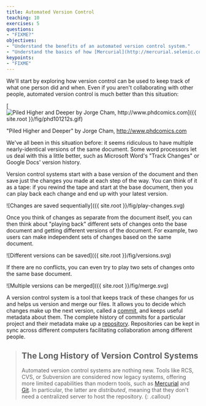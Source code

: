 ```yaml
---
title: Automated Version Control
teaching: 10
exercises: 5
questions:
- "FIXME?"
objectives:
- "Understand the benefits of an automated version control system."
- "Understand the basics of how [Mercurial](http://mercurial.selenic.com/) works."
keypoints:
- "FIXME"
---
```


We'll start by exploring how version control can be used
to keep track of what one person did and when.
Even if you aren't collaborating with other people,
automated version control is much better than this situation:

[![Piled Higher and Deeper by Jorge Cham, http://www.phdcomics.com]({{ site.root }}/fig/phd101212s.gif)](http://www.phdcomics.com)

"Piled Higher and Deeper" by Jorge Cham, http://www.phdcomics.com

We've all been in this situation before:
it seems ridiculous to have multiple nearly-identical versions of the same
document.
Some word processors let us deal with this a little better,
such as Microsoft Word's "Track Changes" or Google Docs' version history.

Version control systems start with a base version of the document and then save
just the changes you made at each step of the way.
You can think of it as a tape:
if you rewind the tape and start at the base document,
then you can play back each change and end up with your latest version.

![Changes are saved sequentially]({{ site.root }}/fig/play-changes.svg)

Once you think of changes as separate from the document itself,
you can then think about "playing back" different sets of changes onto the base
document and getting different versions of the document.
For example,
two users can make independent sets of changes based on the same document.

![Different versions can be saved]({{ site.root }}/fig/versions.svg)

If there are no conflicts, you can even try to play two sets of changes onto
the same base document.

![Multiple versions can be merged]({{ site.root }}/fig/merge.svg)

A version control system is a tool that keeps track of these changes for us and
helps us version and merge our files. It allows you to
decide which changes make up the next version, called a
[commit](reference.html#commit), and keeps useful metadata about them. The
complete history of commits for a particular project and their metadata make up
a [repository](reference.html#repository). Repositories can be kept in sync
across different computers facilitating collaboration among different people.

> ## The Long History of Version Control Systems
>
> Automated version control systems are nothing new. Tools like RCS, CVS, or
> Subversion are considered now legacy systems, offering more limited
> capabilities than modern tools, such as
> [Mercurial](http://mercurial.selenic.com/) and
> [Git](http://swcarpentry.github.io/git-novice/).
> In particular,
> the latter are *distributed*, meaning that they don't need a centralized
> server to host the repository.
{: .callout}
